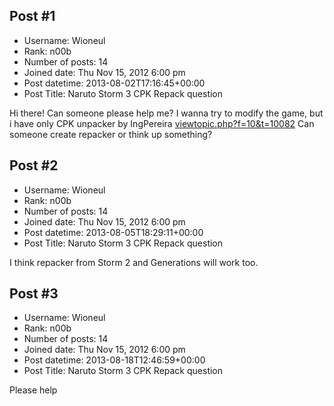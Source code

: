 ## Post #1
- Username: Wioneul
- Rank: n00b
- Number of posts: 14
- Joined date: Thu Nov 15, 2012 6:00 pm
- Post datetime: 2013-08-02T17:16:45+00:00
- Post Title: Naruto Storm 3 CPK Repack question

Hi there! Can someone please help me? I wanna try to modify the game, but i have only CPK unpacker by IngPereira [viewtopic.php?f=10&t=10082](http://forum.xentax.com/viewtopic.php?f=10&t=10082) Can someone create repacker or think up something?
## Post #2
- Username: Wioneul
- Rank: n00b
- Number of posts: 14
- Joined date: Thu Nov 15, 2012 6:00 pm
- Post datetime: 2013-08-05T18:29:11+00:00
- Post Title: Naruto Storm 3 CPK Repack question

I think repacker from Storm 2 and Generations will work too.
## Post #3
- Username: Wioneul
- Rank: n00b
- Number of posts: 14
- Joined date: Thu Nov 15, 2012 6:00 pm
- Post datetime: 2013-08-18T12:46:59+00:00
- Post Title: Naruto Storm 3 CPK Repack question

Please help
